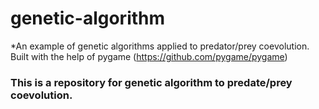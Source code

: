 # genetic-algorithm
*An example of genetic algorithms applied to predator/prey coevolution. Built with the help of pygame (https://github.com/pygame/pygame)
### This is a repository for genetic algorithm to predate/prey coevolution.
